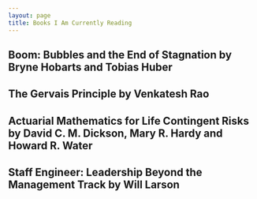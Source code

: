 ```yaml
---
layout: page
title: Books I Am Currently Reading
---
```


## Boom: Bubbles and the End of Stagnation by Bryne Hobarts and Tobias Huber

## The Gervais Principle by Venkatesh Rao

## Actuarial Mathematics for Life Contingent Risks by David C. M. Dickson, Mary R. Hardy and Howard R. Water

## Staff Engineer: Leadership Beyond the Management Track by Will Larson

